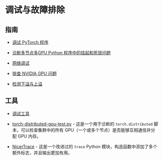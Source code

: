 # 调试与故障排除

## 指南

- [调试 PyTorch 程序](./pytorch.md)

- [诊断多节点多GPU Python 程序中的挂起和死锁问题](./torch-distributed-hanging-solutions.md)

- [网络调试](../network/debug/)

- [排查 NVIDIA GPU 问题](../compute/accelerator/nvidia/debug.md)

- [检测下溢与上溢](./underflow_overflow.md)


## 工具

- [调试工具](./tools.md)

- [torch-distributed-gpu-test.py](./torch-distributed-gpu-test.py) - 这是一个用于诊断的 `torch.distributed` 脚本，可以检查集群中的所有 GPU（一个或多个节点）是否能够互相通信并分配 GPU 内存。

- [NicerTrace](./NicerTrace.py) - 这是一个改进过的 `trace` Python 模块，构造函数中添加了多个额外标志，并且输出更加有用。